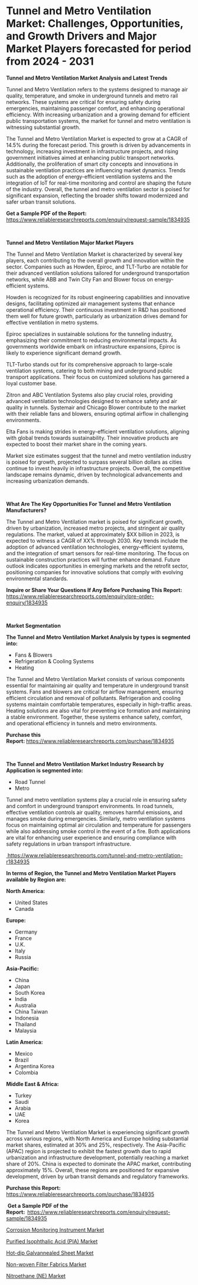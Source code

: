 <p><h1>Tunnel and Metro Ventilation Market: Challenges, Opportunities, and Growth Drivers and Major Market Players forecasted for period from 2024 - 2031</h1></p><p><strong>Tunnel and Metro Ventilation Market Analysis and Latest Trends</strong></p>
<p><p>Tunnel and Metro Ventilation refers to the systems designed to manage air quality, temperature, and smoke in underground tunnels and metro rail networks. These systems are critical for ensuring safety during emergencies, maintaining passenger comfort, and enhancing operational efficiency. With increasing urbanization and a growing demand for efficient public transportation systems, the market for tunnel and metro ventilation is witnessing substantial growth. </p><p>The Tunnel and Metro Ventilation Market is expected to grow at a CAGR of 14.5% during the forecast period. This growth is driven by advancements in technology, increasing investment in infrastructure projects, and rising government initiatives aimed at enhancing public transport networks. Additionally, the proliferation of smart city concepts and innovations in sustainable ventilation practices are influencing market dynamics. Trends such as the adoption of energy-efficient ventilation systems and the integration of IoT for real-time monitoring and control are shaping the future of the industry. Overall, the tunnel and metro ventilation sector is poised for significant expansion, reflecting the broader shifts toward modernized and safer urban transit solutions.</p></p>
<p><strong>Get a Sample PDF of the Report:&nbsp;</strong> <a href="https://www.reliableresearchreports.com/enquiry/request-sample/1834935?utm_campaign=12&utm_medium=2&utm_source=Github&utm_content=ia&utm_term=31122024&utm_id=tunnel-and-metro-ventilation">https://www.reliableresearchreports.com/enquiry/request-sample/1834935</a></p>
<p>&nbsp;</p>
<p><strong>Tunnel and Metro Ventilation Major Market Players</strong></p>
<p><p>The Tunnel and Metro Ventilation Market is characterized by several key players, each contributing to the overall growth and innovation within the sector. Companies such as Howden, Epiroc, and TLT-Turbo are notable for their advanced ventilation solutions tailored for underground transportation networks, while ABB and Twin City Fan and Blower focus on energy-efficient systems.</p><p>Howden is recognized for its robust engineering capabilities and innovative designs, facilitating optimized air management systems that enhance operational efficiency. Their continuous investment in R&D has positioned them well for future growth, particularly as urbanization drives demand for effective ventilation in metro systems.</p><p>Epiroc specializes in sustainable solutions for the tunneling industry, emphasizing their commitment to reducing environmental impacts. As governments worldwide embark on infrastructure expansions, Epiroc is likely to experience significant demand growth.</p><p>TLT-Turbo stands out for its comprehensive approach to large-scale ventilation systems, catering to both mining and underground public transport applications. Their focus on customized solutions has garnered a loyal customer base.</p><p>Zitron and ABC Ventilation Systems also play crucial roles, providing advanced ventilation technologies designed to enhance safety and air quality in tunnels. Systemair and Chicago Blower contribute to the market with their reliable fans and blowers, ensuring optimal airflow in challenging environments.</p><p>Elta Fans is making strides in energy-efficient ventilation solutions, aligning with global trends towards sustainability. Their innovative products are expected to boost their market share in the coming years.</p><p>Market size estimates suggest that the tunnel and metro ventilation industry is poised for growth, projected to surpass several billion dollars as cities continue to invest heavily in infrastructure projects. Overall, the competitive landscape remains dynamic, driven by technological advancements and increasing urbanization demands.</p></p>
<p>&nbsp;</p>
<p><strong>What Are The Key Opportunities For Tunnel and Metro Ventilation Manufacturers?</strong></p>
<p><p>The Tunnel and Metro Ventilation market is poised for significant growth, driven by urbanization, increased metro projects, and stringent air quality regulations. The market, valued at approximately $XX billion in 2023, is expected to witness a CAGR of XX% through 2030. Key trends include the adoption of advanced ventilation technologies, energy-efficient systems, and the integration of smart sensors for real-time monitoring. The focus on sustainable construction practices will further enhance demand. Future outlook indicates opportunities in emerging markets and the retrofit sector, positioning companies for innovative solutions that comply with evolving environmental standards.</p></p>
<p><strong>Inquire or Share Your Questions If Any Before Purchasing This Report:</strong> <a href="https://www.reliableresearchreports.com/enquiry/pre-order-enquiry/1834935?utm_campaign=12&utm_medium=2&utm_source=Github&utm_content=ia&utm_term=31122024&utm_id=tunnel-and-metro-ventilation">https://www.reliableresearchreports.com/enquiry/pre-order-enquiry/1834935</a></p>
<p>&nbsp;</p>
<p><strong>Market Segmentation</strong></p>
<p><strong>The Tunnel and Metro Ventilation Market Analysis by types is segmented into:</strong></p>
<p><ul><li>Fans & Blowers</li><li>Refrigeration & Cooling Systems</li><li>Heating</li></ul></p>
<p><p>The Tunnel and Metro Ventilation Market consists of various components essential for maintaining air quality and temperature in underground transit systems. Fans and blowers are critical for airflow management, ensuring efficient circulation and removal of pollutants. Refrigeration and cooling systems maintain comfortable temperatures, especially in high-traffic areas. Heating solutions are also vital for preventing ice formation and maintaining a stable environment. Together, these systems enhance safety, comfort, and operational efficiency in tunnels and metro environments.</p></p>
<p><strong>Purchase this Report:&nbsp;</strong><a href="https://www.reliableresearchreports.com/purchase/1834935?utm_campaign=12&utm_medium=2&utm_source=Github&utm_content=ia&utm_term=31122024&utm_id=tunnel-and-metro-ventilation">https://www.reliableresearchreports.com/purchase/1834935</a></p>
<p>&nbsp;</p>
<p><strong>The Tunnel and Metro Ventilation Market Industry Research by Application is segmented into:</strong></p>
<p><ul><li>Road Tunnel</li><li>Metro</li></ul></p>
<p><p>Tunnel and metro ventilation systems play a crucial role in ensuring safety and comfort in underground transport environments. In road tunnels, effective ventilation controls air quality, removes harmful emissions, and manages smoke during emergencies. Similarly, metro ventilation systems focus on maintaining optimal air circulation and temperature for passengers while also addressing smoke control in the event of a fire. Both applications are vital for enhancing user experience and ensuring compliance with safety regulations in urban transport infrastructure.</p></p>
<p><a href="https://www.reliableresearchreports.com/tunnel-and-metro-ventilation-r1834935?utm_campaign=12&utm_medium=2&utm_source=Github&utm_content=ia&utm_term=31122024&utm_id=tunnel-and-metro-ventilation">&nbsp;https://www.reliableresearchreports.com/tunnel-and-metro-ventilation-r1834935</a></p>
<p><strong>In terms of Region, the Tunnel and Metro Ventilation Market Players available by Region are:</strong></p>
<p>
    <p> <strong> North America: </strong>
        <ul>
            <li>United States</li>
            <li>Canada</li>
        </ul>
        </p> 
    <p> <strong> Europe: </strong>
        <ul>
            <li>Germany</li>
            <li>France</li>
            <li>U.K.</li>
            <li>Italy</li>
            <li>Russia</li>
        </ul>
        </p> 
    <p> <strong> Asia-Pacific: </strong>
        <ul>
            <li>China</li>
            <li>Japan</li>
            <li>South Korea</li>
            <li>India</li>
            <li>Australia</li>
            <li>China Taiwan</li>
            <li>Indonesia</li>
            <li>Thailand</li>
            <li>Malaysia</li>
        </ul>
        </p> 
    <p> <strong> Latin America: </strong>
        <ul>
            <li>Mexico</li>
            <li>Brazil</li>
            <li>Argentina Korea</li>
            <li>Colombia</li>
        </ul>
        </p> 
    <p> <strong> Middle East & Africa: </strong>
        <ul>
            <li>Turkey</li>
            <li>Saudi</li>
            <li>Arabia</li>
            <li>UAE</li>
            <li>Korea</li>
        </ul>
    </p>
    </p>
<p><p>The Tunnel and Metro Ventilation Market is experiencing significant growth across various regions, with North America and Europe holding substantial market shares, estimated at 30% and 25%, respectively. The Asia-Pacific (APAC) region is projected to exhibit the fastest growth due to rapid urbanization and infrastructure development, potentially reaching a market share of 20%. China is expected to dominate the APAC market, contributing approximately 15%. Overall, these regions are positioned for expansive development, driven by urban transit demands and regulatory frameworks.</p></p>
<p><strong>Purchase this Report: </strong><a href="https://www.reliableresearchreports.com/purchase/1834935?utm_campaign=12&utm_medium=2&utm_source=Github&utm_content=ia&utm_term=31122024&utm_id=tunnel-and-metro-ventilation">https://www.reliableresearchreports.com/purchase/1834935</a></p>
<p>&nbsp;<strong>Get a Sample PDF of the Report:&nbsp;&nbsp;</strong><a href="https://www.reliableresearchreports.com/enquiry/request-sample/1834935?utm_campaign=12&utm_medium=2&utm_source=Github&utm_content=ia&utm_term=31122024&utm_id=tunnel-and-metro-ventilation">https://www.reliableresearchreports.com/enquiry/request-sample/1834935</a></p>
<p><strong></strong></p>
<p><p><a href="https://github.com/princessbartram3/Market-Research-Report-List-1/blob/main/corrosion-monitoring-instrument-market.md?utm_campaign=12&utm_medium=2&utm_source=Github&utm_content=ia&utm_term=31122024&utm_id=tunnel-and-metro-ventilation">Corrosion Monitoring Instrument Market</a></p><p><a href="https://github.com/seanmcma708/Market-Research-Report-List-1/blob/main/purified-isophthalic-acid-pia-market.md?utm_campaign=12&utm_medium=2&utm_source=Github&utm_content=ia&utm_term=31122024&utm_id=tunnel-and-metro-ventilation">Purified Isophthalic Acid (PIA) Market</a></p><p><a href="https://github.com/edacruz6/Market-Research-Report-List-1/blob/main/hot-dip-galvannealed-sheet-market.md?utm_campaign=12&utm_medium=2&utm_source=Github&utm_content=ia&utm_term=31122024&utm_id=tunnel-and-metro-ventilation">Hot-dip Galvannealed Sheet Market</a></p><p><a href="https://github.com/JakirUddin511/Market-Research-Report-List-1/blob/main/non-woven-filter-fabrics-market.md?utm_campaign=12&utm_medium=2&utm_source=Github&utm_content=ia&utm_term=31122024&utm_id=tunnel-and-metro-ventilation">Non-woven Filter Fabrics Market</a></p><p><a href="https://github.com/GenaGaines34/Market-Research-Report-List-1/blob/main/nitroethane-ne-market.md?utm_campaign=12&utm_medium=2&utm_source=Github&utm_content=ia&utm_term=31122024&utm_id=tunnel-and-metro-ventilation">Nitroethane (NE) Market</a></p></p>